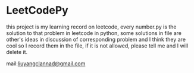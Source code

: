 # LeetCodePy
this project is my learning record on leetcode, every number.py is the solution to that problem in leetcode in python, some solutions in file are other's ideas in discussion of corresponding problem and I think they are cool so I record them in the file, if it is not allowed, please tell me and I will delete it.

mail:liuyangclannad@gmail.com

